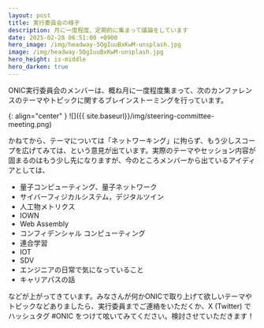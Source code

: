 ```yaml
---
layout: post
title: 実行委員会の様子
description: 月に一度程度、定期的に集まって議論をしています
date: 2025-02-28 06:51:00 +0900
hero_image: /img/headway-5QgIuuBxKwM-unsplash.jpg
image: /img/headway-5QgIuuBxKwM-unsplash.jpg
hero_height: is-middle
hero_darken: true
---
```

ONIC実行委員会のメンバーは、概ね月に一度程度集まって、次のカンファレンスのテーマやトピックに関するブレインストーミングを行っています。

{: align="center" }
![]({{ site.baseurl}}/img/steering-committee-meeting.png)

かねてから、テーマについては「ネットワーキング」に拘らず、もう少しスコープを広げてみては、という意見が出ています。実際のテーマやセッション内容が固まるのはもう少し先になりますが、今のところメンバーから出ているアイディアとしては、

* 量子コンピューティング、量子ネットワーク
* サイバーフィジカルシステム，デジタルツイン
* 人工物メトリクス
* IOWN
* Web Assembly
* コンフィデンシャル コンピューティング
* 連合学習
* IOT
* SDV
* エンジニアの日常で気になっていること
* キャリアパスの話

などが上がってきています。みなさんが何かONICで取り上げて欲しいテーマやトピックなどありましたら、実行委員までご連絡をいただくか、X (Twitter) でハッシュタグ #ONIC をつけて呟いてみてください。検討させていただきます！